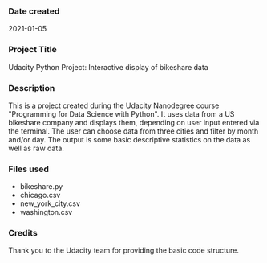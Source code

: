 ### Date created
2021-01-05

### Project Title
Udacity Python Project: Interactive display of bikeshare data

### Description
This is a project created during the Udacity Nanodegree course "Programming for
Data Science with Python".
It uses data from a US bikeshare company and displays them, depending on user
input entered via the terminal. The user can choose data from three cities and
filter by month and/or day.
The output is some basic descriptive statistics on the data as well as raw data.

### Files used
* bikeshare.py
* chicago.csv
* new_york_city.csv
* washington.csv

### Credits
Thank you to the Udacity team for providing the basic code structure.
